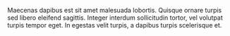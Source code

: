 ---
---

Maecenas dapibus est sit amet malesuada lobortis. Quisque ornare turpis sed libero eleifend sagittis. Integer interdum sollicitudin tortor, vel volutpat turpis tempor eget. In egestas velit turpis, a dapibus turpis scelerisque et.